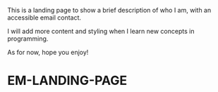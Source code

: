 This is a landing page to show a brief description of who I am, with an accessible email contact.

I will add more content and styling when I learn new concepts in programming.

As for now, hope you enjoy!

# EM-LANDING-PAGE
